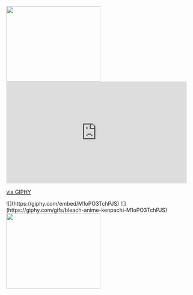 
<img src="https://media.giphy.com/media/L13NsH0Aij4Sf2Gdjt/giphy.gif" width="250px" height="200px"/> 
<iframe src="https://giphy.com/embed/M1oPO3TchPJS" width="480" height="270" frameBorder="0" class="giphy-embed" allowFullScreen></iframe><p><a href="https://giphy.com/gifs/bleach-anime-kenpachi-M1oPO3TchPJS">via GIPHY</a></p>
![](https://giphy.com/embed/M1oPO3TchPJS)  
![](https://giphy.com/gifs/bleach-anime-kenpachi-M1oPO3TchPJS)  
<img src="https://giphy.com/gifs/bleach-anime-kenpachi-M1oPO3TchPJS" width="250px" height="200px"/> 
